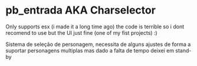 # pb_entrada AKA Charselector

Only supports esx (i made it a long time ago) the code is terrible so i dont recomend to use but the UI just fine (one of my fist projects) :)

Sistema de seleção de personagem, necessita de alguns ajustes de forma a suportar personagens multiplas mas dado a falta de tempo deixei em stand-by
